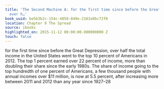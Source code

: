 ```yaml
---
title: 'The Second Machine A: for the first time since before the Great Depression,
  over h…'
book_uuid: be5b3b2c-154c-4858-849e-2163a9bc72f0
location: Chapter 9 The Spread
source: ibooks
highlighted_on: 2015-11-12 00:00:00.000000000 Z
touch: false
---
```


for the first time since before the Great Depression, over half the total income in the United States went to the top 10 percent of Americans in 2012. The top 1 percent earned over 22 percent of income, more than doubling their share since the early 1980s. The share of income going to the top hundredth of one percent of Americans, a few thousand people with annual incomes over $11 million, is now at 5.5 percent, after increasing more between 2011 and 2012 than any year since 1927–28
